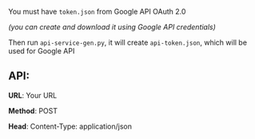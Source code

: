You must have `token.json` from Google API OAuth 2.0

_(you can create and download it using Google API credentials)_


Then run `api-service-gen.py`, it will create `api-token.json`,
which will be used for Google API 

## **API**:

**URL**: Your URL

**Method**: POST

**Head**: Content-Type: application/json